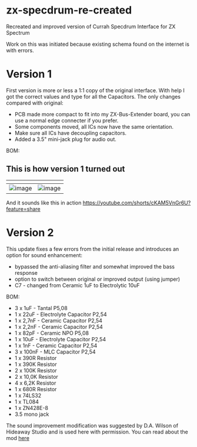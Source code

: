 # zx-specdrum-re-created
Recreated and improved version of Currah Specdrum Interface for ZX Spectrum

Work on this was initiated because existing schema found on the internet is with errors.

# Version 1
First version is more or less a 1:1 copy of the original interface. With help I got the correct values and type for all the Capacitors. The only changes compared with original:
* PCB made more compact to fit into my ZX-Bus-Extender board, you can use a normal edge connecter if you prefer.
* Some components moved, all ICs now have the same orientation.
* Make sure all ICs have decoupling capacitors.
* Added a 3.5" mini-jack plug for audio out.

BOM:


## This is how version 1 turned out
| <!---> | <!---> |
| ------ | ------ |
|![image](https://github.com/user-attachments/assets/fb373861-e162-4ace-9c92-fd48a1fd69d2)|![image](https://github.com/user-attachments/assets/cfbf3ff1-081e-4513-9325-024fa989f5a1)|

And it sounds like this in action https://youtube.com/shorts/cKAM5VnGr6U?feature=share

# Version 2
This update fixes a few errors from the initial release and introduces an option for sound enhancement:

* bypassed the anti-aliasing filter and somewhat improved the bass response
* option to switch between original or improved output (using jumper)
* C7 - changed from Ceramic 1uF to Electrolytic 10uF

BOM:
* 3 x 1uF - Tantal P5,08
* 1 x 22uF - Electrolyte Capacitor P2,54
* 1 x 2,7nF - Ceramic Capacitor P2,54
* 1 x 2,2nF - Ceramic Capacitor P2,54
* 1 x 82pF - Ceramic NPO P5,08
* 1 x 10uF - Electrolyte Capacitor P2,54
* 1 x 1nF - Ceramic Capacitor P2,54
* 3 x 100nF - MLC Capacitor P2,54
* 1 x 390R Resistor
* 1 x 390K Resistor
* 2 x 100K Resistor
* 2 x 10,0K Resistor
* 4 x 6,2K Resistor
* 1 x 680R Resistor
* 1 x 74LS32
* 1 x TL084
* 1 x ZN428E-8
* 3.5 mono jack

The sound improvement modification was suggested by D.A. Wilson of Hideaway Studio and is used here with permission. You can read about the mod [here](https://spectrumcomputing.co.uk/forums/viewtopic.php?t=4845)
